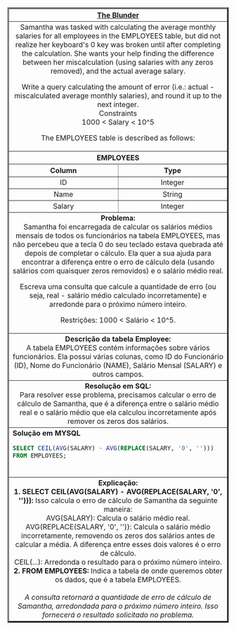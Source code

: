   <table width="100%" border="3" cellspacing="0" cellpadding="8">
    <tr>
      <th colspan="2"><a href="https://www.hackerrank.com/challenges/the-blunder/">The Blunder</a></th>
    </tr>
    
  <tr>
      <td colspan="2" align="center">Samantha was tasked with calculating the average monthly salaries for all employees in the EMPLOYEES table, but did not realize her keyboard's 0 key was broken until after completing the calculation. She wants your help finding the difference between her miscalculation (using salaries with any zeros removed), and the actual average salary.

Write a query calculating the amount of error (i.e.: actual - miscalculated average monthly salaries), and round it up to the next integer.  
Constraints  
1000 < Salary < 10^5

The EMPLOYEES table is described as follows:<br>
    </td>
  </tr>
    
  <tr>
      <th colspan="2">EMPLOYEES</th>
  </tr>
    
  <tr>
      <th width="50%" align="center">Column</th>
      <th width="50%" align="center">Type</th>
  </tr>
    
  <tr>
      <td width="50%" align="center">ID</td>
      <td width="50%" align="center">Integer</td>
  </tr>
    
  <tr>
      <td width="50%" align="center">Name</td>
      <td width="50%" align="center">String</td>
  </tr>
    
  <tr>
      <td width="50%" align="center">Salary</td>
      <td width="50%" align="center">Integer</td>
  </tr>
    
  <tr>
      <td colspan="2"  align="center"><b>Problema:</b><br>Samantha foi encarregada de calcular os salários médios mensais de todos os funcionários na tabela EMPLOYEES, mas não percebeu que a tecla 0 do seu teclado estava quebrada até depois de completar o cálculo. Ela quer a sua ajuda para encontrar a diferença entre o erro de cálculo dela (usando salários com quaisquer zeros removidos) e o salário médio real.

Escreva uma consulta que calcule a quantidade de erro (ou seja, real - salário médio calculado incorretamente) e arredonde para o próximo número inteiro.

Restrições:
1000 < Salário < 10^5.</td>
  </tr>
    
  <tr>
      <td colspan="2"  align="center"><b>Descrição da tabela Employee:</b><br>A tabela EMPLOYEES contém informações sobre vários funcionários. Ela possui várias colunas, como ID do Funcionário (ID), Nome do Funcionário (NAME), Salário Mensal (SALARY) e outros campos.</td>
  </tr>
    
  <tr>
      <td colspan="2"  align="center"><b>Resolução em SQL:</b><br>Para resolver esse problema, precisamos calcular o erro de cálculo de Samantha, que é a diferença entre o salário médio real e o salário médio que ela calculou incorretamente após remover os zeros dos salários.</td>
  </tr>
    
  <tr>
      <td colspan="2"  align="left">
        <b>Solução em MYSQL</b><br>
        
  ```sql
  SELECT CEIL(AVG(SALARY) - AVG(REPLACE(SALARY, '0', '')))
  FROM EMPLOYEES;
  ```
  <br>
    </td>
  </tr>
    
  <tr>
    <td colspan="2"  align="center">
    <b>Explicação:</b><br>
    <b>1. SELECT CEIL(AVG(SALARY) - AVG(REPLACE(SALARY, '0', ''))):</b> Isso calcula o erro de cálculo de Samantha da seguinte maneira:<br> 
    AVG(SALARY): Calcula o salário médio real.<br>
    AVG(REPLACE(SALARY, '0', '')): Calcula o salário médio incorretamente, removendo os zeros dos salários antes de calcular a média.  
    A diferença entre esses dois valores é o erro de cálculo.<br>
    CEIL(...): Arredonda o resultado para o próximo número inteiro.<br>
    <b>2. FROM EMPLOYEES:</b> Indica a tabela de onde queremos obter os dados, que é a tabela EMPLOYEES.<br>
    <br>
    <i>A consulta retornará a quantidade de erro de cálculo de Samantha, arredondada para o próximo número inteiro. Isso fornecerá o resultado solicitado no problema.</i>
    </td>
  </tr>
    
  </table>
